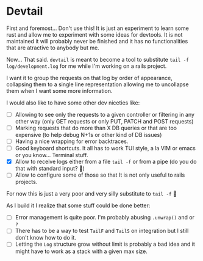 # Devtail

First and foremost... Don't use this! It is just an experiment to learn some
rust and allow me to experiment with some ideas for devtools. It is not
maintained it will probably never be finished and it has no functionalities
that are atractive to anybody but me.

Now... That said. `devtail` is meant to become a tool to substitute `tail -f
log/development.log` for me while I'm working on a rails project.

I want it to group the requests on that log by order of appearance, collapsing
them to a single line representation allowing me to uncollapse them when I want
some more information.

I would also like to have some other dev niceties like:

- [ ] Allowing to see only the requests to a given controller or filtering in
      any other way (only GET requests or only PUT, PATCH and POST requests)
- [ ] Marking requests that do more than X DB queries or that are too expensive
      (to help debug N+1s or other kind of DB issues)
- [ ] Having a nice wrapping for error backtraces.
- [ ] Good keyboard shortcuts. It all has to work TUI style, a la VIM or emacs
      or you know... Terminal stuff.
- [X] Allow to receive logs either from a file `tail -f` or from a pipe (do you
      do that with standard input? :shrug:)
- [ ] Allow to configure some of those so that It is not only useful to rails
      projects.

For now this is just a very poor and very silly substitute to `tail -f` :shrug:

As I build it I realize that some stuff could be done better:

- [ ] Error management is quite poor. I'm probably abusing `.unwrap()` and or
      `?`
- [ ] There has to be a way to test `TailF` and `TailS` on integration but I
      still don't know  how to do it.
- [ ] Letting the `Log` structure grow without limit is probably a bad idea and
      it might have to work as a stack with a given max size.
